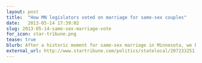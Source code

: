 ```yaml
---
layout: post
title:  "How MN legislators voted on marriage for same-sex couples"
date:   2013-05-14 17:39:02
slug: 2013-05-14-same-sex-marriage-vote
for_icon: star-tribune.png
tease: true
blurb: After a historic moment for same-sex marriage in Minnesota, we break down how the legislators voted.
external_url: http://www.startribune.com/politics/statelocal/207233251.html
---
```


